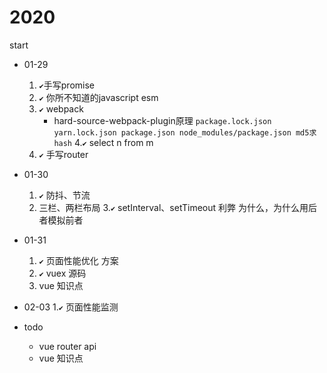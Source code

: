 # 2020
start
- 01-29
    1. `✔️`手写promise
    2. `✔️` 你所不知道的javascript  esm
    3. `✔️` webpack 
        - hard-source-webpack-plugin原理 `package.lock.json yarn.lock.json package.json node_modules/package.json md5求hash`
    4.`✔️` select n from m
    5. `✔️` 手写router

- 01-30
    1. `✔️` 防抖、节流
    2. 三栏、两栏布局
    3.`✔️` setInterval、setTimeout 利弊 为什么，为什么用后者模拟前者

- 01-31
    1. `✔️` 页面性能优化 方案
    2. `✔️` vuex 源码
    3. vue 知识点

- 02-03
    1.`✔️` 页面性能监测

- todo
    - vue router api
    - vue 知识点


